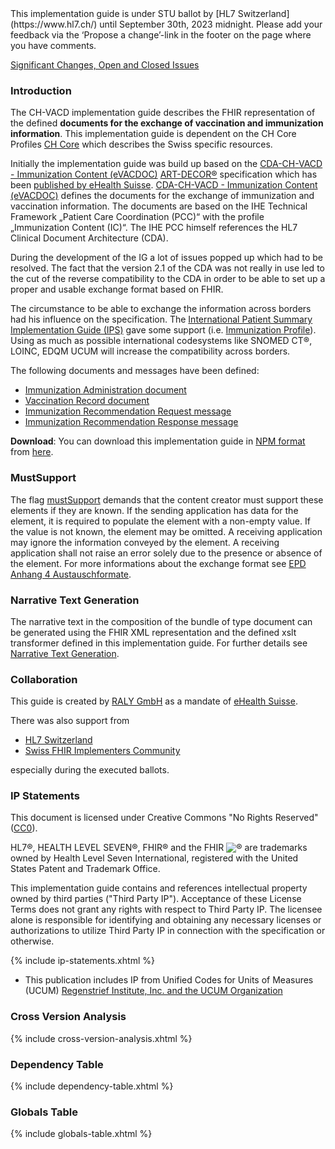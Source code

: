 <div markdown="1" class="stu-note">
This implementation guide is under STU ballot by [HL7 Switzerland](https://www.hl7.ch/) until September 30th, 2023 midnight.
Please add your feedback via the ‘Propose a change’-link in the footer on the page where you have comments.

[Significant Changes, Open and Closed Issues](changelog.html)
</div>

### Introduction
The CH-VACD implementation guide describes the FHIR representation of the defined **documents for the exchange of vaccination and immunization information**. 
This implementation guide is dependent on the CH Core Profiles [CH Core](http://fhir.ch/ig/ch-core/index.html) which describes the Swiss specific resources.

Initially the implementation guide was build up based on the [CDA-CH-VACD - Immunization Content (eVACDOC)](https://art-decor.org/art-decor/decor-project--cdachvacd)
[ART-DECOR®](https://www.art-decor.org/mediawiki/index.php/Main_Page) specification which has been [published by eHealth Suisse](http://ehealthsuisse.art-decor.org/). 
[CDA-CH-VACD - Immunization Content (eVACDOC)](https://art-decor.org/art-decor/decor-project--cdachvacd) defines the documents for the exchange of 
immunization and vaccination information.
The documents are based on the IHE Technical Framework „Patient Care Coordination (PCC)“ with the profile „Immunization Content (IC)“. 
The IHE PCC himself references the HL7 Clinical Document Architecture (CDA).

During the development of the IG a lot of issues popped up which had to be resolved. The fact that the version 2.1 of the CDA was not really in use led to the cut of the reverse compatibility to the CDA in order to be able to set up a proper and usable exchange format based on FHIR.

The circumstance to be able to exchange the information across borders had his influence on the specification. The [International Patient Summary Implementation Guide (IPS)](http://hl7.org/fhir/uv/ips/) gave some support (i.e. [Immunization Profile](http://hl7.org/fhir/uv/ips/StructureDefinition-Immunization-uv-ips.html)).
Using as much as possible international codesystems like SNOMED CT®, LOINC, EDQM UCUM will increase the compatibility across borders.


The following documents and messages have been defined:
- [Immunization Administration document](immunization-administration-document.html)
- [Vaccination Record document](vaccination-record-document.html)
- [Immunization Recommendation Request message](immunization-recommendation-request-message.html)
- [Immunization Recommendation Response message](immunization-recommendation-response-message.html)

**Download**: You can download this implementation guide in [NPM format](https://confluence.hl7.org/display/FHIR/NPM+Package+Specification) from [here](package.tgz).

### MustSupport
The flag [mustSupport](https://www.hl7.org/fhir/profiling.html#mustsupport) demands that the content creator must support these elements if they are known. If the sending application has data for the element, it is required to populate the element with a non-empty value. If the value is not known, the element may be omitted. A receiving application may ignore the information conveyed by the element. A receiving application shall not raise an error solely due to the presence or absence of the element.
For more informations about the exchange format see [EPD Anhang 4 Austauschformate](https://www.fedlex.admin.ch/filestore/fedlex.data.admin.ch/eli/oce/2022/38/de/pdf-a/fedlex-data-admin-ch-eli-oce-2022-38-de-pdf-a.pdf#page=5).


### Narrative Text Generation
The narrative text in the composition of the bundle of type document can be generated using the FHIR XML representation and the defined xslt transformer defined in this implementation guide.
For further details see [Narrative Text Generation](generatenarrativetext.html).

### Collaboration
This guide is created by [RALY GmbH](https://www.raly.ch) as a mandate of [eHealth Suisse](https://www.e-health-suisse.ch/startseite.html).

There was also support from
* [HL7 Switzerland](https://www.hl7.ch)
* [Swiss FHIR Implementers Community](https://www.fhir.ch/)

especially during the executed ballots.

### IP Statements
This document is licensed under Creative Commons "No Rights Reserved" ([CC0](https://creativecommons.org/publicdomain/zero/1.0/)).

HL7®, HEALTH LEVEL SEVEN®, FHIR® and the FHIR <img src="icon-fhir-16.png" style="float: none; margin: 0px; padding: 0px; vertical-align: bottom"/>&reg; are trademarks owned by Health Level Seven International, registered with the United States Patent and Trademark Office.

This implementation guide contains and references intellectual property owned by third parties ("Third Party IP"). Acceptance of these License Terms does not grant any rights with respect to Third Party IP. The licensee alone is responsible for identifying and obtaining any necessary licenses or authorizations to utilize Third Party IP in connection with the specification or otherwise.

{% include ip-statements.xhtml %}

* This publication includes IP from Unified Codes for Units of Measures (UCUM) [Regenstrief Institute, Inc. and the UCUM Organization](http://unitsofmeasure.org/trac/wiki/TermsOfUse)

### Cross Version Analysis

{% include cross-version-analysis.xhtml %}

### Dependency Table

{% include dependency-table.xhtml %}

### Globals Table

{% include globals-table.xhtml %}
